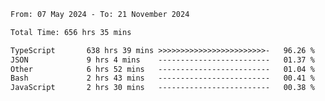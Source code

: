 
<!--START_SECTION:waka-->

```txt
From: 07 May 2024 - To: 21 November 2024

Total Time: 656 hrs 35 mins

TypeScript       638 hrs 39 mins >>>>>>>>>>>>>>>>>>>>>>>>-   96.26 %
JSON             9 hrs 4 mins    -------------------------   01.37 %
Other            6 hrs 52 mins   -------------------------   01.04 %
Bash             2 hrs 43 mins   -------------------------   00.41 %
JavaScript       2 hrs 30 mins   -------------------------   00.38 %
```

<!--END_SECTION:waka-->

<!--

### Hi there 👋
**Iam-cesar/Iam-cesar** is a ✨ _special_ ✨ repository because its `README.md` (this file) appears on your GitHub profile.

Here are some ideas to get you started:

- 🔭 I’m currently working on ...
- 🌱 I’m currently learning ...
- 👯 I’m looking to collaborate on ...
- 🤔 I’m looking for help with ...
- 💬 Ask me about ...
- 📫 How to reach me: ...
- 😄 Pronouns: ...
- ⚡ Fun fact: ...
-->

